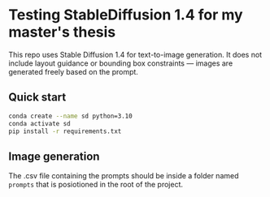 # Testing StableDiffusion 1.4 for my master's thesis

This repo uses Stable Diffusion 1.4 for text-to-image generation. It does not include layout guidance or bounding box constraints — images are generated freely based on the prompt.

## Quick start

```bash
conda create --name sd python=3.10
conda activate sd
pip install -r requirements.txt
```

## Image generation

The .csv file containing the prompts should be inside a folder named `prompts` that is posiotioned in the root of the project.
